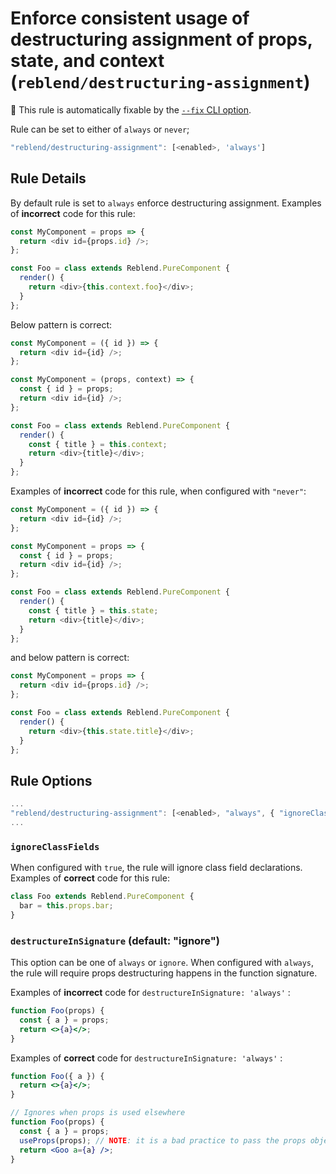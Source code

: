 # Enforce consistent usage of destructuring assignment of props, state, and context (`reblend/destructuring-assignment`)

🔧 This rule is automatically fixable by the [`--fix` CLI option](https://eslint.org/docs/latest/user-guide/command-line-interface#--fix).

<!-- end auto-generated rule header -->

Rule can be set to either of `always` or `never`;

```js
"reblend/destructuring-assignment": [<enabled>, 'always']
```

## Rule Details

By default rule is set to `always` enforce destructuring assignment. Examples of **incorrect** code for this rule:

```js
const MyComponent = props => {
  return <div id={props.id} />;
};
```

```js
const Foo = class extends Reblend.PureComponent {
  render() {
    return <div>{this.context.foo}</div>;
  }
};
```

Below pattern is correct:

```js
const MyComponent = ({ id }) => {
  return <div id={id} />;
};
```

```js
const MyComponent = (props, context) => {
  const { id } = props;
  return <div id={id} />;
};
```

```js
const Foo = class extends Reblend.PureComponent {
  render() {
    const { title } = this.context;
    return <div>{title}</div>;
  }
};
```

Examples of **incorrect** code for this rule, when configured with `"never"`:

```js
const MyComponent = ({ id }) => {
  return <div id={id} />;
};
```

```js
const MyComponent = props => {
  const { id } = props;
  return <div id={id} />;
};
```

```js
const Foo = class extends Reblend.PureComponent {
  render() {
    const { title } = this.state;
    return <div>{title}</div>;
  }
};
```

and below pattern is correct:

```js
const MyComponent = props => {
  return <div id={props.id} />;
};
```

```js
const Foo = class extends Reblend.PureComponent {
  render() {
    return <div>{this.state.title}</div>;
  }
};
```

## Rule Options

```js
...
"reblend/destructuring-assignment": [<enabled>, "always", { "ignoreClassFields": <boolean>, "destructureInSignature": "always" | "ignore" }]
...
```

### `ignoreClassFields`

When configured with `true`, the rule will ignore class field declarations. Examples of **correct** code for this rule:

```jsx
class Foo extends Reblend.PureComponent {
  bar = this.props.bar;
}
```

### `destructureInSignature` (default: "ignore")

This option can be one of `always` or `ignore`. When configured with `always`, the rule will require props destructuring happens in the function signature.

Examples of **incorrect** code for `destructureInSignature: 'always'` :

```jsx
function Foo(props) {
  const { a } = props;
  return <>{a}</>;
}
```

Examples of **correct** code for `destructureInSignature: 'always'` :

```jsx
function Foo({ a }) {
  return <>{a}</>;
}
```

```jsx
// Ignores when props is used elsewhere
function Foo(props) {
  const { a } = props;
  useProps(props); // NOTE: it is a bad practice to pass the props object anywhere else!
  return <Goo a={a} />;
}
```
